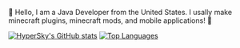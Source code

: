👋 Hello, I am a Java Developer from the United States. I usally make minecraft plugins, minecraft mods, and mobile applications! 👋

[![HyperSky's GitHub stats](https://github-readme-stats.vercel.app/api?username=hyperskys&count_private=true&show_icons=true&theme=dark)](https://github.com/hyperskys/github-readme-stats)
[![Top Languages](https://github-readme-stats.vercel.app/api/top-langs/?username=hyperskys&langs_count=8&theme=dark&layout=compact)](https://github.com/anuraghazra/github-readme-stats)
